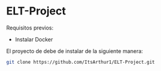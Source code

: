 # ELT-Project

Requisitos previos:
- Instalar Docker


El proyecto de debe de instalar de la siguiente manera:

```bash
git clone https://github.com/ItsArthur1/ELT-Project.git

```
